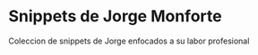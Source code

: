 
Snippets de Jorge Monforte
==========================

Coleccion de snippets de Jorge enfocados a su labor profesional
